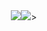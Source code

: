 <div align="center">
  <img src="https://git.io/typing-svg"><img src="https://readme-typing-svg.demolab.com?font=Fira+Code&pause=1000&color=00F7C3&width=435&lines=Hello%2C+My+name+is+M+Ilham+Fauzan." /></a>>
</div>

<!--
**ilhamfauzan630/ilhamfauzan630** is a ✨ _special_ ✨ repository because its `README.md` (this file) appears on your GitHub profile.

Here are some ideas to get you started:

- 🔭 I’m currently working on ...
- 🌱 I’m currently learning ...
- 👯 I’m looking to collaborate on ...
- 🤔 I’m looking for help with ...
- 💬 Ask me about ...
- 📫 How to reach me: ...
- 😄 Pronouns: ...
- ⚡ Fun fact: ...
-->
